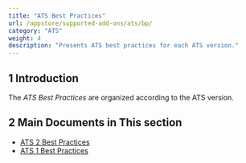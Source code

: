 ```yaml
---
title: "ATS Best Practices"
url: /appstore/supported-add-ons/ats/bp/
category: "ATS"
weight: 4
description: "Presents ATS best practices for each ATS version."
---
```


## 1 Introduction

The *ATS Best Practices* are organized according to the ATS version.

## 2 Main Documents in This section

* [ATS 2 Best Practices](/appstore/supported-add-ons/ats/bp-two/)
* [ATS 1 Best Practices](/appstore/supported-add-ons/ats/bp-one/)
